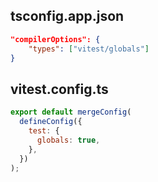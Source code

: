 ## tsconfig.app.json

```json
"compilerOptions": {
    "types": ["vitest/globals"]
}
```

## vitest.config.ts

```js
export default mergeConfig(
  defineConfig({
    test: {
      globals: true,
    },
  })
);
```
